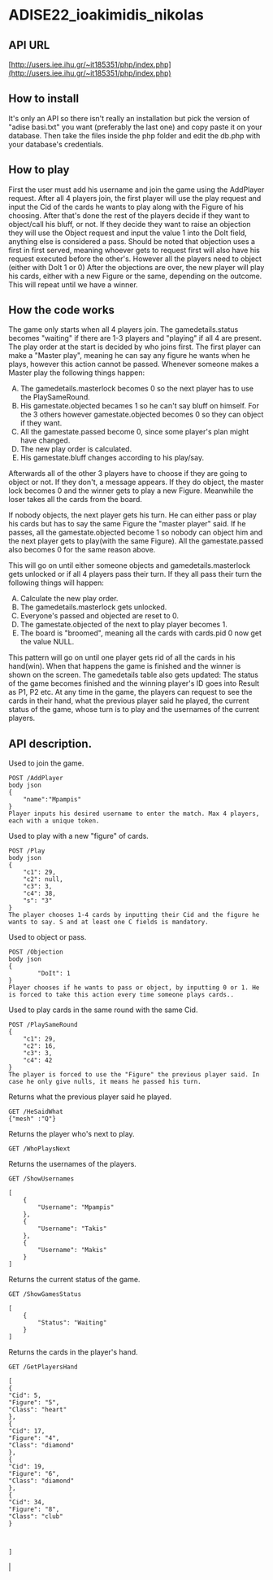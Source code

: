 
# ADISE22_ioakimidis_nikolas

## API URL
[http://users.iee.ihu.gr/~it185351/php/index.php](http://users.iee.ihu.gr/~it185351/php/index.php)



## How to install
It's only an API so there isn't really an installation but pick the version of "adise basi.txt" you want (preferably the last one) and copy paste it on your database. Then take the files inside the php folder and edit the db.php with your database's credentials.

## How to play
First the user must add his username and join the game using the AddPlayer request.
After all 4 players join, the first player will use the play request and input the Cid of the cards he wants to play along with the Figure of his choosing.
After that's done the rest of the players decide if they want to object/call his bluff, or not.
If they decide they want to raise an objection they will use the Object request and input the value 1 into the DoIt field, anything else is considered a pass. Should be noted that objection uses a first in first served, meaning whoever gets to request first will also have his request executed before the other's. However all the players need to object (either with DoIt 1 or 0)
After the objections are over, the new player will play his cards, either with a new Figure or the same, depending on the outcome. This will repeat until we have a winner.

## How the code works
The game only starts when all 4 players join. The gamedetails.status becomes "waiting" if there are 1-3 players and "playing" if all 4 are present.
The play order at the start is decided by who joins first. The first player can make a "Master play", meaning he can say any figure he wants when he plays, however this action cannot be passed. 
Whenever someone makes a Master play the following things happen:



<ol type="A">
  <li>The gamedetails.masterlock becomes 0 so the next player has to use the PlaySameRound.</li>
  <li>His gamestate.objected becames 1 so he can't say bluff on himself. For the 3 others however gamestate.objected becomes 0 so they can object if they want.</li>
  <li> All the gamestate.passed become 0, since some player's plan might have changed.</li>
  <li>The new play order is calculated.</li>
  <li>His gamestate.bluff changes according to his play/say.</li>
</ol>

Afterwards all of the other 3 players have to choose if they are going to object or not. If they don't, a message appears. If they do object, the master lock becomes 0 and the winner gets to play a new Figure. Meanwhile the loser takes all the cards from the board.

If nobody objects, the next player gets his turn. He can either pass or play his cards but has to say the same Figure the "master player" said.
If he passes, all the gamestate.objected become 1 so nobody can object him and the next player gets to play(with the same Figure). All the gamestate.passed also becomes 0 for the same reason above.

This will go on until either someone objects and gamedetails.masterlock gets unlocked or if all 4 players pass their turn.
If they all pass their turn the following things will happen:

<ol type="A">
    <li>Calculate the new play order.</li>
    <li>The gamedetails.masterlock gets unlocked.</li>
    <li>Everyone's passed and objected are reset to 0.</li>
    <li>The gamestate.objected of the next to play player becomes 1.</li>
    <li>The board is "broomed", meaning all the cards with cards.pid 0 now get the value NULL.</li>
</ol>

This pattern will go on until one player gets rid of all the cards in his hand(win). When that happens the game is finished and the winner is shown on the screen. The gamedetails table also gets updated: The status of the game becomes finished and the winning player's ID goes into Result as P1, P2 etc.
At any time in the game, the players can request to see the cards in their hand, what the previous player said he played, the current status of the game, whose turn is to play and the usernames of the current players.

## API description.

Used to join the game.
```
POST /AddPlayer 
body json
{
    "name":"Mpampis"
}
Player inputs his desired username to enter the match. Max 4 players, each with a unique token.
```

Used to play with a new "figure" of cards.
```
POST /Play 
body json
{
    "c1": 29,
    "c2": null,
    "c3": 3,
    "c4": 38,
    "s": "3"
}
The player chooses 1-4 cards by inputting their Cid and the figure he wants to say. S and at least one C fields is mandatory.
```
Used to object or pass.
```
POST /Objection  
body json
{
        "DoIt": 1
}
Player chooses if he wants to pass or object, by inputting 0 or 1. He is forced to take this action every time someone plays cards..
```
Used to play cards in the same round with the same Cid.
```
POST /PlaySameRound
{
    "c1": 29,
    "c2": 16,
    "c3": 3,
    "c4": 42
}
The player is forced to use the "Figure" the previous player said. In case he only give nulls, it means he passed his turn.
```
Returns what the previous player said he played.
```
GET /HeSaidWhat
{"mesh" :"Q"}
```

Returns the player who's next to play.
```
GET /WhoPlaysNext

```

Returns the usernames of the players.
```
GET /ShowUsernames

[
    {
        "Username": "Mpampis"
    },
    {
        "Username": "Takis"
    },
    {
        "Username": "Makis"
    }
]

```
Returns the current status of the game.
```
GET /ShowGamesStatus

[
    {
        "Status": "Waiting"
    }
]

```

Returns the cards in the player's hand.
```
GET /GetPlayersHand

[
{
"Cid": 5,
"Figure": "5",
"Class": "heart"
},
{
"Cid": 17,
"Figure": "4",
"Class": "diamond"
},
{
"Cid": 19,
"Figure": "6",
"Class": "diamond"
},
{
"Cid": 34,
"Figure": "8",
"Class": "club"
}



]

```


| 
